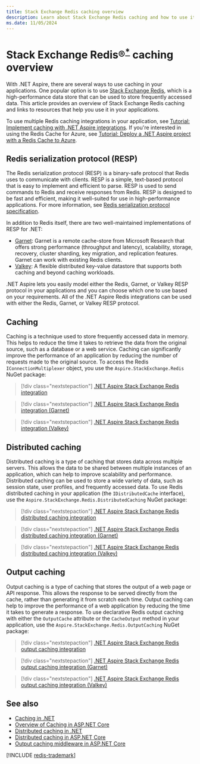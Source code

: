 ```yaml
---
title: Stack Exchange Redis caching overview
description: Learn about Stack Exchange Redis caching and how to use it in your applications.
ms.date: 11/05/2024
---
```


# Stack Exchange Redis&reg;<sup>**[*](#registered)**</sup> caching overview

<a name="heading"></a>

With .NET Aspire, there are several ways to use caching in your applications. One popular option is to use [Stack Exchange Redis](https://stackexchange.github.io/StackExchange.Redis), which is a high-performance data store that can be used to store frequently accessed data. This article provides an overview of Stack Exchange Redis caching and links to resources that help you use it in your applications.

To use multiple Redis caching integrations in your application, see [Tutorial: Implement caching with .NET Aspire integrations](caching-integrations.md). If you're interested in using the Redis Cache for Azure, see [Tutorial: Deploy a .NET Aspire project with a Redis Cache to Azure](caching-integrations-deployment.md).

## Redis serialization protocol (RESP)

The Redis serialization protocol (RESP) is a binary-safe protocol that Redis uses to communicate with clients. RESP is a simple, text-based protocol that is easy to implement and efficient to parse. RESP is used to send commands to Redis and receive responses from Redis. RESP is designed to be fast and efficient, making it well-suited for use in high-performance applications. For more information, see [Redis serialization protocol specification](https://redis.io/docs/latest/develop/reference/protocol-spec/).

In addition to Redis itself, there are two well-maintained implementations of RESP for .NET:

- [Garnet](https://github.com/microsoft/Garnet): Garnet is a remote cache-store from Microsoft Research that offers strong performance (throughput and latency), scalability, storage, recovery, cluster sharding, key migration, and replication features. Garnet can work with existing Redis clients.
- [Valkey](https://github.com/valkey-io/valkey): A flexible distributed key-value datastore that supports both caching and beyond caching workloads.

.NET Aspire lets you easily model either the Redis, Garnet, or Valkey RESP protocol in your applications and you can choose which one to use based on your requirements. All of the .NET Aspire Redis integrations can be used with either the Redis, Garnet, or Valkey RESP protocol.

## Caching

Caching is a technique used to store frequently accessed data in memory. This helps to reduce the time it takes to retrieve the data from the original source, such as a database or a web service. Caching can significantly improve the performance of an application by reducing the number of requests made to the original source. To access the Redis `IConnectionMultiplexer` object, you use the `Aspire.StackExchange.Redis` NuGet package:

> [!div class="nextstepaction"]
> [.NET Aspire Stack Exchange Redis integration](stackexchange-redis-integration.md)

> [!div class="nextstepaction"]
> [.NET Aspire Stack Exchange Redis integration (Garnet)](stackexchange-redis-integration.md?pivots=garnet)

> [!div class="nextstepaction"]
> [.NET Aspire Stack Exchange Redis integration (Valkey)](stackexchange-redis-integration.md?pivots=valkey)

## Distributed caching

Distributed caching is a type of caching that stores data across multiple servers. This allows the data to be shared between multiple instances of an application, which can help to improve scalability and performance. Distributed caching can be used to store a wide variety of data, such as session state, user profiles, and frequently accessed data. To use Redis distributed caching in your application (the `IDistributedCache` interface), use the `Aspire.StackExchange.Redis.DistributedCaching` NuGet package:

> [!div class="nextstepaction"]
> [.NET Aspire Stack Exchange Redis distributed caching integration](stackexchange-redis-distributed-caching-integration.md)

> [!div class="nextstepaction"]
> [.NET Aspire Stack Exchange Redis distributed caching integration (Garnet)](stackexchange-redis-distributed-caching-integration.md?pivots=garnet)

> [!div class="nextstepaction"]
> [.NET Aspire Stack Exchange Redis distributed caching integration (Valkey)](stackexchange-redis-distributed-caching-integration.md?pivots=valkey)

## Output caching

Output caching is a type of caching that stores the output of a web page or API response. This allows the response to be served directly from the cache, rather than generating it from scratch each time. Output caching can help to improve the performance of a web application by reducing the time it takes to generate a response. To use declarative Redis output caching with either the `OutputCache` attribute or the `CacheOutput` method in your application, use the `Aspire.StackExchange.Redis.OutputCaching` NuGet package:

> [!div class="nextstepaction"]
> [.NET Aspire Stack Exchange Redis output caching integration](stackexchange-redis-output-caching-integration.md)

> [!div class="nextstepaction"]
> [.NET Aspire Stack Exchange Redis output caching integration (Garnet)](stackexchange-redis-output-caching-integration.md?pivots=garnet)

> [!div class="nextstepaction"]
> [.NET Aspire Stack Exchange Redis output caching integration (Valkey)](stackexchange-redis-output-caching-integration.md?pivots=valkey)

## See also

- [Caching in .NET](/dotnet/core/extensions/caching)
- [Overview of Caching in ASP.NET Core](/aspnet/core/performance/caching/overview)
- [Distributed caching in .NET](/dotnet/core/extensions/caching#distributed-caching)
- [Distributed caching in ASP.NET Core](/aspnet/core/performance/caching/distributed)
- [Output caching middleware in ASP.NET Core](/aspnet/core/performance/caching/output)

[!INCLUDE [redis-trademark](includes/redis-trademark.md)]
